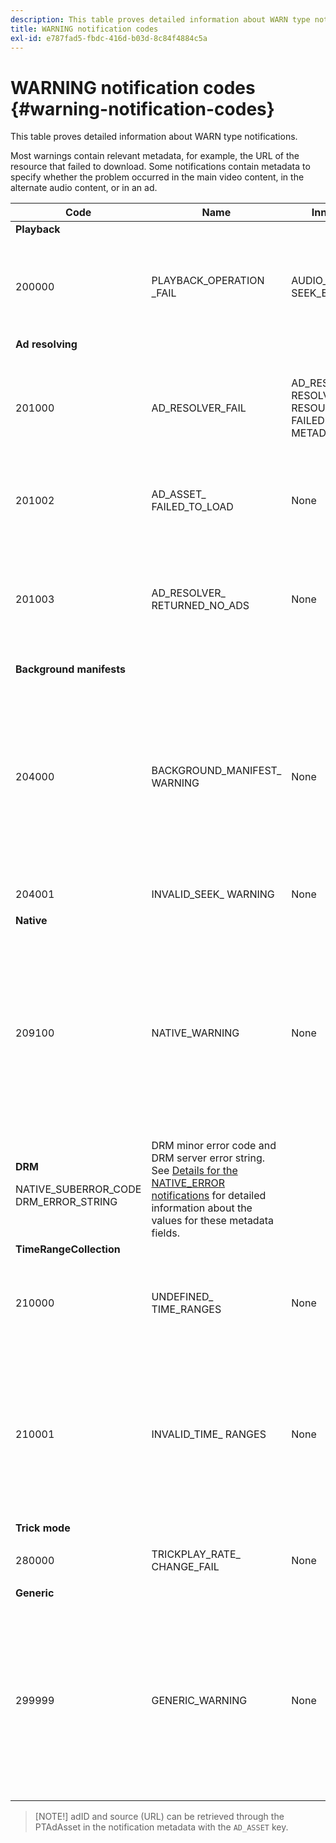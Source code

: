 ```yaml
---
description: This table proves detailed information about WARN type notifications.
title: WARNING notification codes
exl-id: e787fad5-fbdc-416d-b03d-8c84f4884c5a
---
```

# WARNING notification codes {#warning-notification-codes}

This table proves detailed information about WARN type notifications.

<!--<a id="section_F25366B6703040E3ADA993C113618F01"></a>-->

Most warnings contain relevant metadata, for example, the URL of the resource that failed to download. Some notifications contain metadata to specify whether the problem occurred in the main video content, in the alternate audio content, or in an ad. 

<table frame="all" colsep="1" rowsep="1" id="table_C24772DF203B4DB2ACE6B475698C4C58"> 
 <thead> 
  <tr rowsep="1"> 
   <th colname="1" class="entry"> Code </th> 
   <th colname="2" class="entry"> Name </th> 
   <th colname="3" class="entry"> InnerNotification </th> 
   <th colname="4" class="entry"> Metadata Keys </th> 
   <th colname="5" class="entry"> Comments </th> 
  </tr> 
 </thead>
 <tbody> 
  <tr rowsep="1"> 
   <td colname="1"><b>Playback</b> </td> 
   <td colname="2"> </td> 
   <td colname="3"> </td> 
   <td colname="4"> </td> 
   <td colname="5"> </td> 
  </tr> 
  <tr rowsep="1"> 
   <td colname="1"><span class="codeph"> 200000 </span> </td> 
   <td colname="2"><span class="codeph"> PLAYBACK_OPERATION _FAIL </span> </td> 
   <td colname="3"><span class="codeph"> AUDIO_TRACK_ERROR </span><span class="codeph"> SEEK_ERROR </span> </td> 
   <td colname="4"><span class="codeph"> DESCRIPTION </span> </td> 
   <td colname="5"> <p>A playback-related operation has failed, but playback may continue. </p> </td> 
  </tr> 
  <tr rowsep="1"> 
   <td colname="1"><b>Ad resolving</b> </td> 
   <td colname="2"> </td> 
   <td colname="3"> </td> 
   <td colname="4"> </td> 
   <td colname="5"> </td> 
  </tr> 
  <tr rowsep="1"> 
   <td colname="1"><span class="codeph"> 201000 </span> </td> 
   <td colname="2"><span class="codeph"> AD_RESOLVER_FAIL </span> </td> 
   <td colname="3"><span class="codeph"> AD_RESOLVER_ RESOLVE_FAIL </span><span class="codeph"> RESOURCE_PLACEMENT_ FAILED </span><span class="codeph"> AD_RESOLVER_ METADATA_INVALID </span> </td> 
   <td colname="4"> <p>None </p> </td> 
   <td colname="5"> <p>The ad-resolver has failed to resolve/insert the ad content. Playback may continue. </p> </td> 
  </tr> 
  <tr rowsep="1"> 
   <td colname="1"><span class="codeph"> 201002</span> </td> 
   <td colname="2"><span class="codeph"> AD_ASSET_ FAILED_TO_LOAD</span> </td> 
   <td colname="3"> <p>None </p> </td> 
   <td colname="4"><span class="codeph"> AD_ASSET, INTERNAL_ERROR</span> </td> 
   <td colname="5"> <p>An error has occurred when trying to load an ad creative. </p> </td> 
  </tr> 
  <tr rowsep="1"> 
   <td colname="1"><span class="codeph"> 201003</span> </td> 
   <td colname="2"><span class="codeph"> AD_RESOLVER_ RETURNED_NO_ADS</span> </td> 
   <td colname="3"> <p>None </p> </td> 
   <td colname="4"><span class="codeph"> INTERNAL_ERROR, AD_ID,DESCRIPTION</span> </td> 
   <td colname="5"> <p>Ad resolving failed because of an invalid VAST URL or because no ad was returned from the VAST wrapper. </p> </td> 
  </tr> 
  <tr rowsep="1"> 
   <td colname="1"><b>Background manifests</b> </td> 
   <td colname="2"> </td> 
   <td colname="3"> </td> 
   <td colname="4"> </td> 
   <td colname="5"> </td> 
  </tr> 
  <tr rowsep="1"> 
   <td colname="1"><span class="codeph"> 204000 </span> </td> 
   <td colname="2"><span class="codeph"> BACKGROUND_MANIFEST_ WARNING</span> </td> 
   <td colname="3"> <p>None </p> </td> 
   <td colname="4"><span class="codeph"> BACKGROUND_MANIFEST_ WARNING_ERROR</span> <span class="codeph"> BACKGROUND_MANIFEST_ WARNING_NAME</span> <span class="codeph"> DESCRIPTION</span> </td> 
   <td colname="5"> <p> Error in background manifest download. Any issue in updating the background manifest is dispatched as a TVSDK warning and does not cause the playback to stop. </p> </td> 
  </tr> 
  <tr rowsep="1"> 
   <td colname="1"><span class="codeph"> 204001 </span> </td> 
   <td colname="2"><span class="codeph"> INVALID_SEEK_ WARNING</span> </td> 
   <td colname="3"> <p>None </p> </td> 
   <td colname="4"><span class="codeph"> DESCRIPTION</span> </td> 
   <td colname="5"> <p> </p> </td> 
  </tr> 
  <tr rowsep="1"> 
   <td colname="1"><b>Native</b> </td> 
   <td colname="2"> </td> 
   <td colname="3"> </td> 
   <td colname="4"> </td> 
   <td colname="5"> </td> 
  </tr> 
  <tr rowsep="1"> 
   <td colname="1" morerows="1"><span class="codeph"> 209100 </span> </td> 
   <td colname="2" morerows="1"><span class="codeph"> NATIVE_WARNING </span> </td> 
   <td colname="3" morerows="1"> <p>None </p> </td> 
   <td colname="4"><b>AVE</b> <p><span class="codeph"> NATIVE_ERROR_CODE </span><span class="codeph"> NATIVE_ERROR_NAME </span><span class="codeph"> DESCRIPTION </span> </p> </td> 
   <td colname="5"> <p>The low-level AVE library issued an error. </p> <p>See <a href=../../../tvsdk-1.4-for-android/android-1.4-tvsdk-notification/notification-codes/native-error-summary/android-1.4-native-error-summary.md format="html" scope="external"> Details for the NATIVE_ERROR notifications</a> for detailed information about the values for these metadata fields. </p> </td> 
  </tr> 
  <tr rowsep="1"> 
   <td colname="4"><b>DRM</b> <p><span class="codeph"> NATIVE_SUBERROR_CODE</span> <span class="codeph"> DRM_ERROR_STRING</span> </p> </td> 
   <td colname="5"> DRM minor error code and DRM server error string. See <a href=../../../tvsdk-1.4-for-android/android-1.4-tvsdk-notification/notification-codes/native-error-summary/android-1.4-native-error-summary.md format="html" scope="external"> Details for the NATIVE_ERROR notifications</a> for detailed information about the values for these metadata fields.</td> 
  </tr> 
  <tr rowsep="1"> 
   <td colname="1"><b>TimeRangeCollection</b> </td> 
   <td colname="2"> </td> 
   <td colname="3"> </td> 
   <td colname="4"> </td> 
   <td colname="5"> </td> 
  </tr> 
  <tr rowsep="1"> 
   <td colname="1"><span class="codeph"> 210000 </span> </td> 
   <td colname="2"><span class="codeph"> UNDEFINED_ TIME_RANGES </span> </td> 
   <td colname="3"> <p>None </p> </td> 
   <td colname="4"> None </td> 
   <td colname="5"> The ad signaling mode is defined as custom ranges but there are not any ranges defined. </td> 
  </tr> 
  <tr rowsep="1"> 
   <td colname="1"><span class="codeph"> 210001 </span> </td> 
   <td colname="2"><span class="codeph"> INVALID_TIME_ RANGES </span> </td> 
   <td colname="3"> <p>None </p> </td> 
   <td colname="4"><span class="codeph"> DESCRIPTION </span> </td> 
   <td colname="5"> <p> One or more time ranges are invalid and will be ignored or modified. </p> <p> DESCRIPTION is a string containing description of the invalid ranges. </p> </td> 
  </tr> 
  <tr rowsep="1"> 
   <td colname="1"><b>Trick mode</b> </td> 
   <td colname="2"> </td> 
   <td colname="3"> </td> 
   <td colname="4"> </td> 
   <td colname="5"> </td> 
  </tr> 
  <tr rowsep="1"> 
   <td colname="1"><span class="codeph"> 280000 </span> </td> 
   <td colname="2"><span class="codeph"> TRICKPLAY_RATE_ CHANGE_FAIL</span> </td> 
   <td colname="3"> <p>None </p> </td> 
   <td colname="4"><span class="codeph"> DESCRIPTION</span> </td> 
   <td colname="5"> <p> Rate change failed. </p> </td> 
  </tr> 
  <tr rowsep="1"> 
   <td colname="1"><b>Generic</b> </td> 
   <td colname="2"> </td> 
   <td colname="3"> </td> 
   <td colname="4"> </td> 
   <td colname="5"> </td> 
  </tr> 
  <tr rowsep="0"> 
   <td colname="1"><span class="codeph"> 299999 </span> </td> 
   <td colname="2"><span class="codeph"> GENERIC_WARNING </span> </td> 
   <td colname="3"> <p>None </p> </td> 
   <td colname="4"> <p>None </p> </td> 
   <td colname="5"> <p>Marks a generic warning event. Not actually issued by TVSDK. It's just a marker for the end of the range of numerical codes corresponding to warning events. </p> </td> 
  </tr> 
 </tbody> 
</table>

>[NOTE!] adID and source (URL) can be retrieved through the PTAdAsset in the notification metadata with the `AD_ASSET` key.

